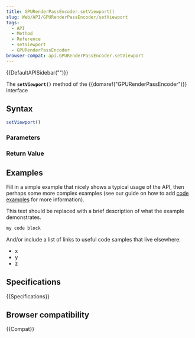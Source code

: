 ```yaml
---
title: GPURenderPassEncoder.setViewport()
slug: Web/API/GPURenderPassEncoder/setViewport
tags:
  - API
  - Method
  - Reference
  - setViewport
  - GPURenderPassEncoder
browser-compat: api.GPURenderPassEncoder.setViewport
---
```

{{DefaultAPISidebar("")}}

The **`setViewport()`** method of the {{domxref("GPURenderPassEncoder")}} interface 

## Syntax

```js
setViewport()
```

### Parameters



### Return Value



## Examples

Fill in a simple example that nicely shows a typical usage of the API, then perhaps some more complex examples (see our guide on how to add [code examples](/en-US/docs/MDN/Contribute/Structures/Code_examples) for more information).

This text should be replaced with a brief description of what the example demonstrates.

```js
my code block
```

And/or include a list of links to useful code samples that live elsewhere:

*   x
*   y
*   z

## Specifications

{{Specifications}}

## Browser compatibility

{{Compat}}

